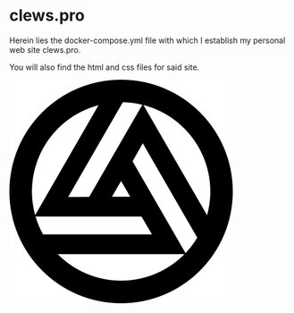 # clews.pro

Herein lies the docker-compose.yml file with which I establish my personal web site clews.pro.

You will also find the html and css files for said site.

![clews.pro][image_clews.pro]

[image_clews.pro]:clews.pro/html/images/clews_logo/clews_logo_00.png
